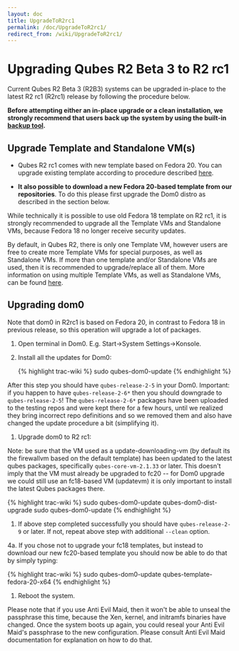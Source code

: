 ```yaml
---
layout: doc
title: UpgradeToR2rc1
permalink: /doc/UpgradeToR2rc1/
redirect_from: /wiki/UpgradeToR2rc1/
---
```


Upgrading Qubes R2 Beta 3 to R2 rc1
===================================

Current Qubes R2 Beta 3 (R2B3) systems can be upgraded in-place to the latest R2 rc1 (R2rc1) release by following the procedure below.

**Before attempting either an in-place upgrade or a clean installation, we strongly recommend that users back up the system by using the built-in [backup tool](/wiki/BackupRestore).**

Upgrade Template and Standalone VM(s)
-------------------------------------

-   Qubes R2 rc1 comes with new template based on Fedora 20. You can upgrade existing template according to procedure described [here](/wiki/FedoraTemplateUpgrade).

-   **It also possible to download a new Fedora 20-based template from our repositories**. To do this please first upgrade the Dom0 distro as described in the section below.

While technically it is possible to use old Fedora 18 template on R2 rc1, it is strongly recommended to upgrade all the Template VMs and Standalone VMs, because Fedora 18 no longer receive security updates.

By default, in Qubes R2, there is only one Template VM, however users are free to create more Template VMs for special purposes, as well as Standalone VMs. If more than one template and/or Standalone VMs are used, then it is recommended to upgrade/replace all of them. More information on using multiple Template VMs, as well as Standalone VMs, can be found [here](/wiki/SoftwareUpdateVM).

Upgrading dom0
--------------

Note that dom0 in R2rc1 is based on Fedora 20, in contrast to Fedora 18 in previous release, so this operation will upgrade a lot of packages.

1.  Open terminal in Dom0. E.g. Start-\>System Settings-\>Konsole.

1.  Install all the updates for Dom0:

    {% highlight trac-wiki %}
    sudo qubes-dom0-update
    {% endhighlight %}

After this step you should have `qubes-release-2-5` in your Dom0. Important: if you happen to have `qubes-release-2-6*` then you should downgrade to `qubes-release-2-5`! The `qubes-release-2-6*` packages have been uploaded to the testing repos and were kept there for a few hours, until we realized they bring incorrect repo definitions and so we removed them and also have changed the update procedure a bit (simplifying it).

1.  Upgrade dom0 to R2 rc1:

Note: be sure that the VM used as a update-downloading-vm (by default its the firewallvm based on the default template) has been updated to the latest qubes packages, specifically `qubes-core-vm-2.1.33` or later. This doesn't imply that the VM must already be upgraded to fc20 -- for Dom0 upgrade we could still use an fc18-based VM (updatevm) it is only important to install the latest Qubes packages there.

{% highlight trac-wiki %}
sudo qubes-dom0-update qubes-dom0-dist-upgrade
sudo qubes-dom0-update
{% endhighlight %}

1.  If above step completed successfully you should have `qubes-release-2-9` or later. If not, repeat above step with additional `--clean` option.

4a. If you chose not to upgrade your fc18 templates, but instead to download our new fc20-based template you should now be able to do that by simply typing:

{% highlight trac-wiki %}
sudo qubes-dom0-update qubes-template-fedora-20-x64
{% endhighlight %}

1.  Reboot the system.

Please note that if you use Anti Evil Maid, then it won't be able to unseal the passphrase this time, because the Xen, kernel, and initramfs binaries have changed. Once the system boots up again, you could reseal your Anti Evil Maid's passphrase to the new configuration. Please consult Anti Evil Maid documentation for explanation on how to do that.
